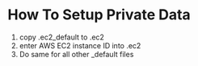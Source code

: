 # How To Setup Private Data
1. copy .ec2\_default to .ec2 
1. enter AWS EC2 instance ID into .ec2
1. Do same for all other _default files
